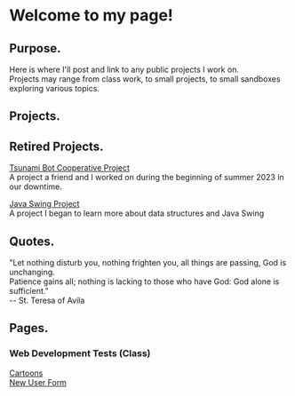 # Welcome to my page!  

## Purpose.  
Here is where I'll post and link to any public projects I work on.   
Projects may range from class work, to small projects, to small sandboxes exploring various topics.  

## Projects.


## Retired Projects.
[Tsunami Bot Cooperative Project](https://github.com/TsunamiBot/tsunami)  
A project a friend and I worked on during the beginning of summer 2023 in our downtime. 

[Java Swing Project](https://github.com/vwawak1/JFrameStudy)  
A project I began to learn more about data structures and Java Swing

## Quotes.  
"Let nothing disturb you, nothing frighten you, all things are passing, God is unchanging.   
Patience gains all; nothing is lacking to those who have God: God alone is sufficient."  
-- St. Teresa of Avila

## Pages.

### Web Development Tests (Class)
[Cartoons](classwork/cartoons.html)  
[New User Form](classwork/newuser.html)
